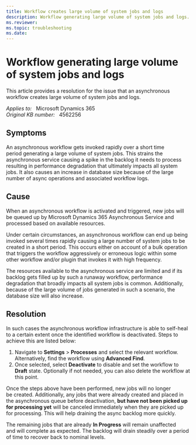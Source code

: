 ```yaml
---
title: Workflow creates large volume of system jobs and logs
description: Workflow generating large volume of system jobs and logs. Provides a resolution.
ms.reviewer: 
ms.topic: troubleshooting
ms.date: 
---
```

# Workflow generating large volume of system jobs and logs

This article provides a resolution for the issue that an asynchronous workflow creates large volume of system jobs and logs.

_Applies to:_ &nbsp; Microsoft Dynamics 365  
_Original KB number:_ &nbsp; 4562256

## Symptoms

An asynchronous workflow gets invoked rapidly over a short time period generating a large volume of system jobs. This strains the asynchronous service causing a spike in the backlog it needs to process resulting in performance degradation that ultimately impacts all system jobs. It also causes an increase in database size because of the large number of async operations and associated workflow logs.

## Cause

When an asynchronous workflow is activated and triggered, new jobs will be queued up by Microsoft Dynamics 365 Asynchronous Service and processed based on available resources.

Under certain circumstances, an asynchronous workflow can end up being invoked several times rapidly causing a large number of system jobs to be created in a short period. This occurs either on account of a bulk operation that triggers the workflow aggressively or erroneous logic within some other workflow and/or plugin that invokes it with high frequency.

The resources available to the asynchronous service are limited and if its backlog gets filled up by such a runaway workflow, performance degradation that broadly impacts all system jobs is common. Additionally, because of the large volume of jobs generated in such a scenario, the database size will also increase.

## Resolution

In such cases the asynchronous workflow infrastructure is able to self-heal to a certain extent once the identified workflow is deactivated. Steps to achieve this are listed below:

1. Navigate to **Settings** > **Processes** and select the relevant workflow. Alternatively, find the workflow using **Advanced Find**.
2. Once selected, select **Deactivate** to disable and set the workflow to **Draft** state. Optionally if not needed, you can also delete the workflow at this point.

Once the steps above have been performed, new jobs will no longer be created. Additionally, any jobs that were already created and placed in the asynchronous queue before deactivation, **but have not been picked up for processing yet** will be canceled immediately when they are picked up for processing. This will help draining the async backlog more quickly.

The remaining jobs that are already **In Progress** will remain unaffected and will complete as expected. The backlog will drain steadily over a period of time to recover back to nominal levels.
